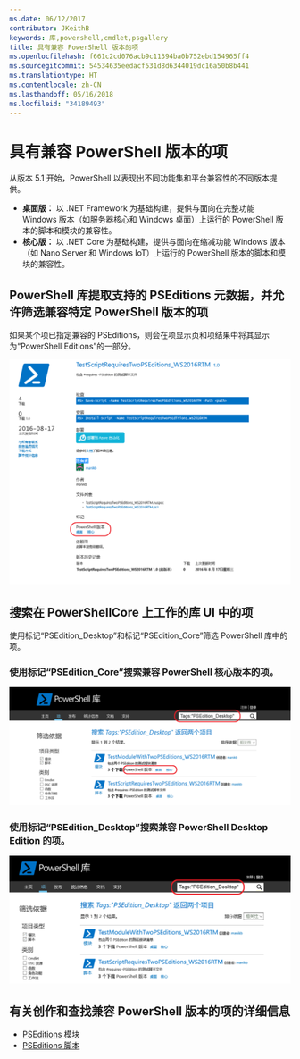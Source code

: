 ```yaml
---
ms.date: 06/12/2017
contributor: JKeithB
keywords: 库,powershell,cmdlet,psgallery
title: 具有兼容 PowerShell 版本的项
ms.openlocfilehash: f661c2cd076acb9c11394ba0b752ebd154965ff4
ms.sourcegitcommit: 54534635eedacf531d8d6344019dc16a50b8b441
ms.translationtype: HT
ms.contentlocale: zh-CN
ms.lasthandoff: 05/16/2018
ms.locfileid: "34189493"
---
```

# <a name="items-with-compatible-powershell-editions"></a>具有兼容 PowerShell 版本的项

从版本 5.1 开始，PowerShell 以表现出不同功能集和平台兼容性的不同版本提供。

- **桌面版：** 以 .NET Framework 为基础构建，提供与面向在完整功能 Windows 版本（如服务器核心和 Windows 桌面）上运行的 PowerShell 版本的脚本和模块的兼容性。
- **核心版：** 以 .NET Core 为基础构建，提供与面向在缩减功能 Windows 版本（如 Nano Server 和 Windows IoT）上运行的 PowerShell 版本的脚本和模块的兼容性。

## <a name="powershell-gallery-extracts-supported-pseditions-metadata-and-allows-you-to-filters-the-items-compatible-for-specific-powershell-editions"></a>PowerShell 库提取支持的 PSEditions 元数据，并允许筛选兼容特定 PowerShell 版本的项

如果某个项已指定兼容的 PSEditions，则会在项显示页和项结果中将其显示为“PowerShell Editions”的一部分。

![具有 PSEditions 的项显示页](../../Images/ItemDisplayPageWithPSEditions.PNG)

## <a name="search-for-items-in-the-gallery-ui-which-works-on-powershellcore"></a>搜索在 PowerShellCore 上工作的库 UI 中的项

使用标记“PSEdition_Desktop”和标记“PSEdition_Core”筛选 PowerShell 库中的项。

### <a name="use-tagspseditioncore-to-search-items-compatible-with-powershell-core-edition"></a>使用标记“PSEdition_Core”搜索兼容 PowerShell 核心版本的项。

![在结果中搜索兼容 Core PSEdition 的项](../../Images/SearchResultsWithPSEditions.PNG)

### <a name="use-tagspseditiondesktop-to-search-items-compatible-with-powershell-desktop-edition"></a>使用标记“PSEdition_Desktop”搜索兼容 PowerShell Desktop Edition 的项。

![在结果中搜索兼容 Desktop PSEdition 的项](../../Images/SearchResultsWithPSEdition-Desktop.PNG)

## <a name="more-details-on-authoring-and-finding-the-items-with-compatible-powershell-editions"></a>有关创作和查找兼容 PowerShell 版本的项的详细信息

- [PSEditions 模块](../../concepts/module-psedition-support.md)
- [PSEditions 脚本](../../concepts/script-psedition-support.md)